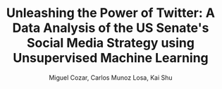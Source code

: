 ---
paperId: 11
author: Miguel Cozar, Carlos Munoz Losa, Kai Shu
publicationauthor: Cozar, M. et al.
title: "Unleashing the Power of Twitter: A Data Analysis of the US Senate's Social Media Strategy using Unsupervised Machine Learning"
pdf: Miguel_Cozar.pdf
poster: Miguel_Cozar.png
alt: --
type: Poster
topic: Applications
subtopic: General Machine Learning
link: https://doi.org/10.52591/lxai202307231
conference: icml
year: 2023
tags: icml-2023
location: Honolulu, Hawaii
---